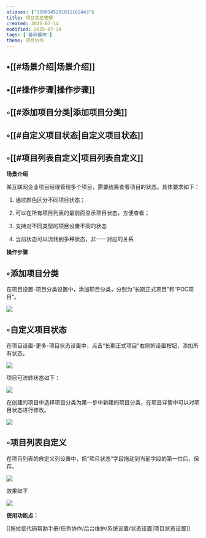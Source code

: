 ```yaml
---
aliases: ["1590145291811162443"]
title: 项目状态管理
created: 2025-07-14
modified: 2025-07-14
tags: ['基础模块']
theme: 项目协作
---
```


## •[[#场景介绍|场景介绍]]

## •[[#操作步骤|操作步骤]]

## ◦[[#添加项目分类|添加项目分类]]

## ◦[[#自定义项目状态|自定义项目状态]]

## ◦[[#项目列表自定义|项目列表自定义]]

**场景介绍**

某互联网企业项目经理管理多个项目，需要统筹查看项目的状态。具体要求如下：

1. 通过颜色区分不同项目状态；

2. 可以在所有项目列表的最前面显示项目状态，方便查看；

3. 支持对不同类型的项目设置不同的状态

4. 当前状态可以流转到多种状态，非一一对应的关系

**操作步骤**

## ◦添加项目分类

在项目设置-项目分类设置中，添加项目分类，分别为“长期正式项目”和“POC项目”。

**![](https://myhelpdoc.oss-cn-heyuan.aliyuncs.com/mdimages/26177a9bfb11285fa43f9629223fef1f.jpg)**

## ◦自定义项目状态

在项目设置-更多-项目状态设置中，点击“长期正式项目”右侧的设置按钮，添加所有状态。

![](https://myhelpdoc.oss-cn-heyuan.aliyuncs.com/mdimages/8d3e6f9e26f6a83abd23cce2ab7bc3a7.jpg)

项目可流转状态如下：

![](https://myhelpdoc.oss-cn-heyuan.aliyuncs.com/mdimages/3a7b550c2239537a0a18d9669ca0eec1.jpg)

在创建的项目中选择项目分类为第一步中新建的项目分类，在项目详情中可以对项目状态进行修改。

![](https://myhelpdoc.oss-cn-heyuan.aliyuncs.com/mdimages/40bd05dce7c0b4b5a404369e36ae30b5.jpg)

## ◦项目列表自定义

在项目列表的自定义列设置中，把“项目状态”字段拖动到当前字段的第一位后，保存。

**![](https://myhelpdoc.oss-cn-heyuan.aliyuncs.com/mdimages/c8431775ea71891c73536b05f7849261.jpg)**

效果如下

![](https://myhelpdoc.oss-cn-heyuan.aliyuncs.com/mdimages/7377c7904caaa03be5215ff950aac1c4.jpg)

**使用功能点：**

[[拖拉低代码帮助手册/任务协作/后台维护/系统设置/状态设置|项目状态设置]]

